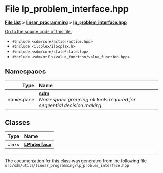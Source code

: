 
# File lp\_problem\_interface.hpp

<link rel="stylesheet" href="https://cdnjs.cloudflare.com/ajax/libs/KaTeX/0.5.1/katex.min.css">
<link rel="stylesheet" href="https://cdn.jsdelivr.net/github-markdown-css/2.2.1/github-markdown.css"/>



[**File List**](files.md) **>** [**linear\_programming**](dir_0699598e7f4b6e2c3b8ad2b0ce6abc71.md) **>** [**lp\_problem\_interface.hpp**](lp__problem__interface_8hpp.md)

[Go to the source code of this file.](lp__problem__interface_8hpp_source.md)



* `#include <sdm/core/action/action.hpp>`
* `#include <ilcplex/ilocplex.h>`
* `#include <sdm/core/state/state.hpp>`
* `#include <sdm/utils/value_function/value_function.hpp>`









## Namespaces

| Type | Name |
| ---: | :--- |
| namespace | [**sdm**](namespacesdm.md) <br>_Namespace grouping all tools required for sequential decision making._  |

## Classes

| Type | Name |
| ---: | :--- |
| class | [**LPInterface**](classsdm_1_1LPInterface.md) <br> |














------------------------------
The documentation for this class was generated from the following file `src/sdm/utils/linear_programming/lp_problem_interface.hpp`
